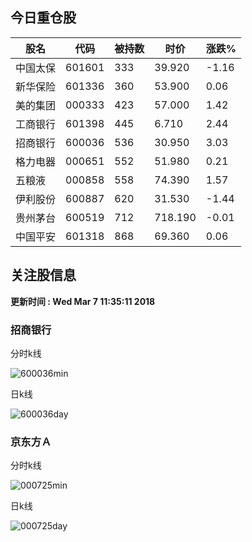 
## 今日重仓股 

|股名|代码|被持数|时价|涨跌%|
|---|---|---|---|---|
|中国太保|601601|333|39.920|-1.16|
|新华保险|601336|360|53.900|0.06|
|美的集团|000333|423|57.000|1.42|
|工商银行|601398|445|6.710|2.44|
|招商银行|600036|536|30.950|3.03|
|格力电器|000651|552|51.980|0.21|
|五粮液|000858|558|74.390|1.57|
|伊利股份|600887|620|31.530|-1.44|
|贵州茅台|600519|712|718.190|-0.01|
|中国平安|601318|868|69.360|0.06|

## 关注股信息
**更新时间 : Wed Mar  7 11:35:11 2018**
### 招商银行 
分时k线

![600036min](http://image.sinajs.cn/newchart/min/n/sh600036.gif)

日k线

![600036day](http://image.sinajs.cn/newchart/daily/n/sh600036.gif)

### 京东方Ａ 
分时k线

![000725min](http://image.sinajs.cn/newchart/min/n/sz000725.gif)

日k线

![000725day](http://image.sinajs.cn/newchart/daily/n/sz000725.gif)
